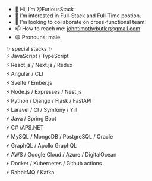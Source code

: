 - 👋 Hi, I’m @FuriousStack
- 👀 I’m interested in Full-Stack and Full-Time postion.
- 💞️ I’m looking to collaborate on cross-functional team!
- 📫 How to reach me: johntimothybutler@gmail.com
- 😄 Pronouns: male

✨ special stacks ✨
<br />
⚡ JavaScript / TypeScript
<br />
⚡ React.js / Next.js / Redux
<br />
⚡ Angular / CLI
<br />
⚡ Svelte / Ember.js
<br />
⚡ Node.js / Expresses / Nest.js
<br />
⚡ Python / Django / Flask / FastAPI
<br />
⚡ Laravel / CI / Symfony / Yill
<br />
⚡ Java / Spring Boot
<br />
⚡ C# /APS.NET
<br />
⚡ MySQL / MongoDB / PostgreSQL / Oracle
<br />
⚡ GraphQL / Apollo GraphQL
<br />
⚡ AWS / Google Cloud / Azure / DigitalOcean
<br />
⚡ Docker / Kubernetes / Github actions
<br />
⚡ RabbitMQ / Kafka
<br />
